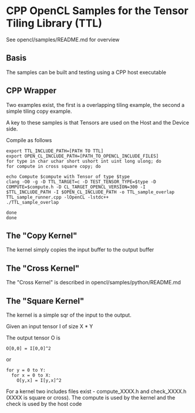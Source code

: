 # CPP OpenCL Samples for the Tensor Tiling Library (TTL)

See opencl/samples/README.md for overview

## Basis

The samples can be built and testing using a CPP host executable

## CPP Wrapper

Two examples exist, the first is a overlapping tiling example, the second a simple tiling copy example.

A key to these samples is that Tensors are used on the Host and the Device side.

Compile as follows

```
export TTL_INCLUDE_PATH=[PATH TO TTL]
export OPEN_CL_INCLUDE_PATH=[PATH_TO_OPENCL_INCLUDE_FILES]
for type in char uchar short ushort int uint long ulong; do
for compute in cross square copy; do

echo Compute $compute with Tensor of type $type
clang -O0 -g -D TTL_TARGET=c -D TEST_TENSOR_TYPE=$type -D COMPUTE=$compute.h -D CL_TARGET_OPENCL_VERSION=300 -I $TTL_INCLUDE_PATH -I $OPEN_CL_INCLUDE_PATH -o TTL_sample_overlap TTL_sample_runner.cpp -lOpenCL -lstdc++
./TTL_sample_overlap

done
done
```

## The "Copy Kernel" 

The kernel simply copies the input buffer to the output buffer

## The "Cross Kernel"

The "Cross Kernel" is described in  opencl/samples/python/README.md

## The "Square Kernel"

The kernel is a simple sqr of the input to the output.

Given an input tensor I of size X * Y

The output tensor O is

    O[0,0] = I[0,0]^2

or

    for y = 0 to Y:
      for x = 0 to X:
        O[y,x] = I[y,x]^2


For a kernel two includes files exist - compute_XXXX.h and check_XXXX.h (XXXX is square or cross). The compute is used by the
kernel and the check is used by the host code
